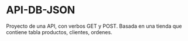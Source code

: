# API-DB-JSON
Proyecto de una API, con verbos GET y POST. Basada en una tienda que contiene tabla productos, clientes, ordenes.

